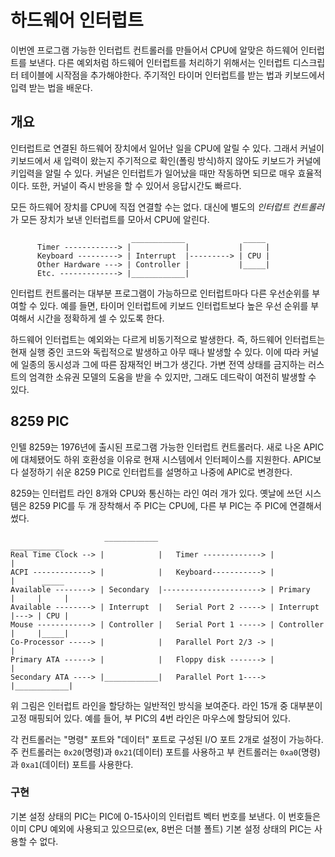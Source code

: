 # 하드웨어 인터럽트

이번엔 프로그램 가능한 인터럽트 컨트롤러를 만들어서 CPU에 알맞은 하드웨어 인터럽트를 보낸다. 다른 예외처럼 하드웨어 인터럽트를 처리하기 위해서는 인터럽트 디스크립터 테이블에 시작점을 추가해야한다.
주기적인 타이머 인터럽트를 받는 법과 키보드에서 입력 받는 법을 배운다.

## 개요

인터럽트로 연결된 하드웨어 장치에서 일어난 일을 CPU에 알릴 수 있다. 그래서 커널이 키보드에서 새 입력이 왔는지 주기적으로 확인(폴링 방식)하지 않아도 키보드가 커널에 키입력을 알릴 수 있다. 커널은 인터럽트가 일어났을 때만 작동하면 되므로 매우 효율적이다. 또한, 커널이 즉시 반응을 할 수 있어서 응답시간도 빠르다.

모든 하드웨어 장치를 CPU에 직접 연결할 수는 없다. 대신에 별도의 *인터럽트 컨트롤러*가 모든 장치가 보낸 인터럽트를 모아서 CPU에 알린다.

```
                           ____________             _____
      Timer ------------> |            |           |     |
      Keyboard ---------> | Interrupt  |---------> | CPU |
      Other Hardware ---> | Controller |           |_____|
      Etc. -------------> |____________|
```

인터럽트 컨트롤러는 대부분 프로그램이 가능하므로 인터럽트마다 다른 우선순위를 부여할 수 있다. 예를 들면, 타이머 인터럽트에 키보드 인터럽트보다 높은 우선 순위를 부여해서 시간을 정확하게 셀 수 있도록 한다.

하드웨어 인터럽트는 예외와는 다르게 비동기적으로 발생한다. 즉, 하드웨어 인터럽트는 현재 실행 중인 코드와 독립적으로 발생하고 아무 때나 발생할 수 있다. 이에 따라 커널에 일종의 동시성과 그에 따른 잠재적인 버그가 생긴다. 가변 전역 상태를 금지하는 러스트의 엄격한 소유권 모델의 도움을 받을 수 있지만, 그래도 데드락이 여전히 발생할 수 있다.

## 8259 PIC

인텔 8259는 1976년에 출시된 프로그램 가능한 인터럽트 컨트롤러다. 새로 나온 APIC에 대체됐어도 하위 호환성을 이유로 현재 시스템에서 인터페이스를 지원한다.
APIC보다 설정하기 쉬운 8259 PIC로 인터럽트를 설명하고 나중에 APIC로 변경한다.

8259는 인터럽트 라인 8개와 CPU와 통신하는 라인 여러 개가 있다. 옛날에 쓰던 시스템은 8259 PIC를 두 개 장착해서 주 PIC는 CPU에, 다른 부 PIC는 주 PIC에 연결해서 썼다.

```
                     ____________                          ____________
Real Time Clock --> |            |   Timer -------------> |            |
ACPI -------------> |            |   Keyboard-----------> |            |      _____
Available --------> | Secondary  |----------------------> | Primary    |     |     |
Available --------> | Interrupt  |   Serial Port 2 -----> | Interrupt  |---> | CPU |
Mouse ------------> | Controller |   Serial Port 1 -----> | Controller |     |_____|
Co-Processor -----> |            |   Parallel Port 2/3 -> |            |
Primary ATA ------> |            |   Floppy disk -------> |            |
Secondary ATA ----> |____________|   Parallel Port 1----> |____________|

```

위 그림은 인터럽트 라인을 할당하는 일반적인 방식을 보여준다. 라인 15개 중 대부분이 고정 매핑되어 있다. 예를 들어, 부 PIC의 4번 라인은 마우스에 할당되어 있다.

각 컨트롤러는 "명령" 포트와 "데이터" 포트로 구성된 I/O 포트 2개로 설정이 가능하다. 주 컨트롤러는 `0x20`(명령)과 `0x21`(데이터) 포트를 사용하고 부 컨트롤러는 `0xa0`(명령)과 `0xa1`(데이터) 포트를 사용한다.

### 구현

기본 설정 상태의 PIC는 PIC에 0-15사이의 인터럽트 벡터 번호를 보낸다. 이 번호들은 이미 CPU 예외에 사용되고 있으므로(ex, 8번은 더블 폴트) 기본 설정 상태의 PIC는 사용할 수 없다.
